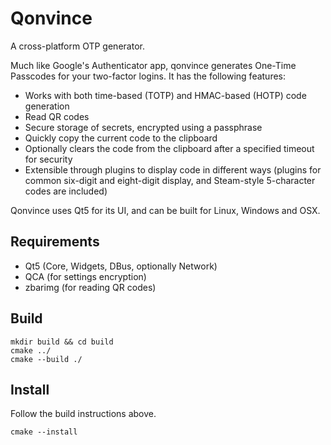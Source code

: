 # Qonvince
A cross-platform OTP generator.

Much like Google's Authenticator app, qonvince generates One-Time Passcodes for your two-factor logins.
It has the following features:
- Works with both time-based (TOTP) and HMAC-based (HOTP) code generation
- Read QR codes
- Secure storage of secrets, encrypted using a passphrase
- Quickly copy the current code to the clipboard
- Optionally clears the code from the clipboard after a specified timeout for security
- Extensible through plugins to display code in different ways (plugins for common six-digit and eight-digit display, and Steam-style 5-character codes are included)

Qonvince uses Qt5 for its UI, and can be built for Linux, Windows and OSX.

## Requirements
- Qt5 (Core, Widgets, DBus, optionally Network)
- QCA (for settings encryption)
- zbarimg (for reading QR codes)

## Build
```
mkdir build && cd build
cmake ../
cmake --build ./
```
## Install
Follow the build instructions above.
```
cmake --install
```
